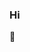 ### Hi 
👋

<!--
**danigs1/danigs1** is a ✨ _special_ ✨ repository because its `README.md` (this file) appears on your GitHub profile.

Here are some ideas to get you started:

- 🔭 I’m currently studying
- 🌱 I’m currently learning to cook
- 💬 Ask me about soccer
- 😄 
- ⚡ Fun fact: ...
-->
